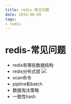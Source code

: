 ```yaml
--- 
title: redis-常见问题 
date: 2019-08-09
tags: 
- redis 
---
```

# redis-常见问题
- redis有哪些数据结构
- redis分布式锁
![](https://cdn.jsdelivr.net/gh/nber1994/fu0k@master/uPic/20181121232435353_469867672.png)
- scan命令
- pipline和batch
- 数据淘汰策略
- 一致性hash
